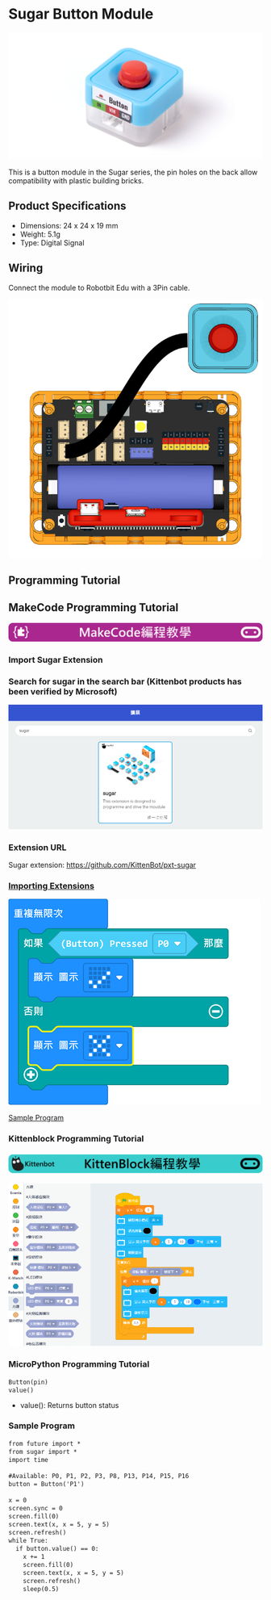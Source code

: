 # Sugar Button Module

![](./images/button1.png)

This is a button module in the Sugar series, the pin holes on the back allow compatibility with plastic building bricks.

## Product Specifications

- Dimensions: 24 x 24 x 19 mm
- Weight: 5.1g
- Type: Digital Signal

## Wiring

Connect the module to Robotbit Edu with a 3Pin cable.

![](./images/button_wire.png)

## Programming Tutorial

## MakeCode Programming Tutorial

![](./PWmodules/images/mcbanner.png)

### Import Sugar Extension

### Search for sugar in the search bar (Kittenbot products has been verified by Microsoft)

![](./images/sugar_search.png)

### Extension URL

Sugar extension: https://github.com/KittenBot/pxt-sugar

### [Importing Extensions](../../Makecode/powerBrickMC)

![](./images/button_mc_code.png)

[Sample Program](https://makecode.microbit.org/_HmsVHVfWzADt)

### Kittenblock Programming Tutorial

![](./PWmodules/images/kbbanner.png)

![](./images/button3.png)

### MicroPython Programming Tutorial

    Button(pin)
    value()

- value(): Returns button status

### Sample Program

    from future import *
    from sugar import *
    import time
    
    #Available: P0, P1, P2, P3, P8, P13, P14, P15, P16
    button = Button('P1')
    
    x = 0
    screen.sync = 0
    screen.fill(0)
    screen.text(x, x = 5, y = 5)
    screen.refresh()
    while True:
      if button.value() == 0:
        x += 1
        screen.fill(0)
        screen.text(x, x = 5, y = 5)
        screen.refresh()
        sleep(0.5)